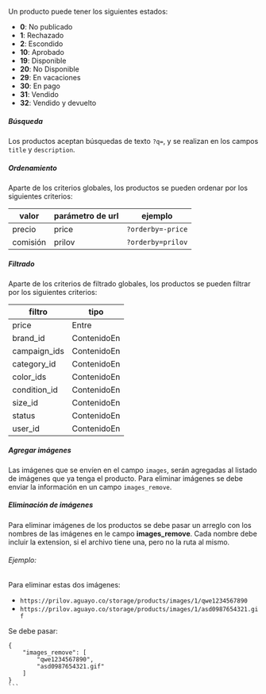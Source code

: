 Un producto puede tener los siguientes estados:

- **0**: No publicado
- **1**: Rechazado
- **2**: Escondido
- **10**: Aprobado
- **19**: Disponible
- **20**: No Disponible
- **29**: En vacaciones
- **30**: En pago
- **31**: Vendido
- **32**: Vendido y devuelto

##### Búsqueda

Los productos aceptan búsquedas de texto `?q=`, y se realizan en los campos `title` y `description`.

##### Ordenamiento

Aparte de los criterios globales, los productos se pueden ordenar por los siguientes criterios:

|valor|parámetro de url|ejemplo|
|-----|----------------|-------|
|precio|price|`?orderby=-price`|
|comisión|prilov|`?orderby=prilov`|

##### Filtrado

Aparte de los criterios de filtrado globales, los productos se pueden filtrar por los siguientes criterios:

|filtro|tipo|
|------|----|
|price|Entre|
|brand_id|ContenidoEn|
|campaign_ids|ContenidoEn|
|category_id|ContenidoEn|
|color_ids|ContenidoEn|
|condition_id|ContenidoEn|
|size_id|ContenidoEn|
|status|ContenidoEn|
|user_id|ContenidoEn|

##### Agregar imágenes

Las imágenes que se envíen en el campo `images`, serán agregadas al listado de imágenes que ya tenga
el producto. Para eliminar imágenes se debe enviar la información en un campo `images_remove`.

##### Eliminación de imágenes

Para eliminar imágenes de los productos se debe pasar un arreglo con los nombres de las imágenes en le campo
**images_remove**. Cada nombre debe incluir la extension, si el archivo tiene una, pero no la ruta al mismo.

###### Ejemplo:

Para eliminar estas dos imágenes:

- `https://prilov.aguayo.co/storage/products/images/1/qwe1234567890`
- `https://prilov.aguayo.co/storage/products/images/1/asd0987654321.gif`

Se debe pasar:

````
{
    "images_remove": [
        "qwe1234567890",
        "asd0987654321.gif"
    ]
}
```
